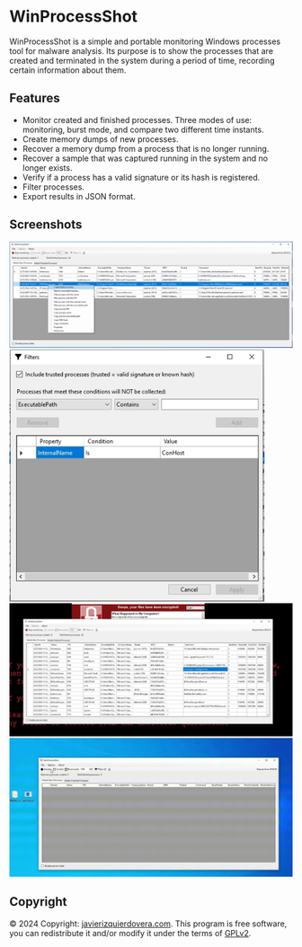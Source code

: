 # WinProcessShot
 WinProcessShot is a simple and portable monitoring Windows processes tool for malware analysis. Its purpose is to show the processes that are created and terminated in the system during a period of time, recording certain information about them.

## Features
 * Monitor created and finished processes. Three modes of use: monitoring, burst mode, and compare two different time instants.
 * Create memory dumps of new processes.
 * Recover a memory dump from a process that is no longer running.
 * Recover a sample that was captured running in the system and no longer exists.
 * Verify if a process has a valid signature or its hash is registered.
 * Filter processes.
 * Export results in JSON format.

## Screenshots

![WinProcessShot_0](Screenshots/WinProcessShot_0.PNG)
![WinProcessShot_1](Screenshots/WinProcessShot_1.PNG)
![WinProcessShot_2](Screenshots/WinProcessShot_2.PNG)
![WinProcessShot_3](Screenshots/WinProcessShot_3.gif)


## Copyright
© 2024 Copyright: [javierizquierdovera.com](https://javierizquierdovera.com/).
This program is free software, you can redistribute it and/or modify it under the terms of [GPLv2](https://www.gnu.org/licenses/old-licenses/gpl-2.0.html).